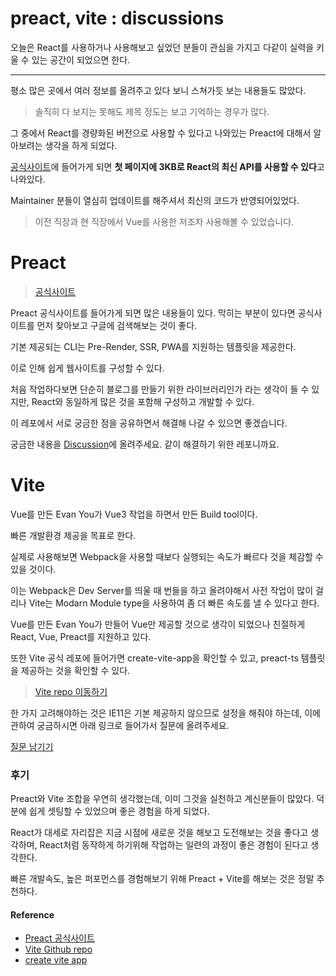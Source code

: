 # preact, vite : discussions

오늘은 React를 사용하거나 사용해보고 싶었던 분들이 관심을 가지고 다같이 실력을 키울 수 있는 공간이 되었으면 한다.

---

평소 많은 곳에서 여러 정보를 올려주고 있다 보니 스쳐가듯 보는 내용들도 많았다.

> 솔직히 다 보지는 못해도 제목 정도는 보고 기억하는 경우가 많다.

그 중에서 React를 경량화된 버전으로 사용할 수 있다고 나와있는 Preact에 대해서 알아보려는 생각을 하게 되었다.

[공식사이트](https://preactjs.com/)에 들어가게 되면 **첫 페이지에 3KB로 React의 최신 API를 사용할 수 있다**고 나와있다.

Maintainer 분들이 열심히 업데이트를 해주셔서 최신의 코드가 반영되어있었다.

> 이전 직장과 현 직장에서 Vue를 사용한 저조차 사용해볼 수 있었습니다.

# Preact

> [공식사이트](https://preactjs.com/)

Preact 공식사이트를 들어가게 되면 많은 내용들이 있다. 막히는 부분이 있다면 공식사이트를 먼저 찾아보고 구글에 검색해보는 것이 좋다.

기본 제공되는 CLI는 Pre-Render, SSR, PWA를 지원하는 템플릿을 제공한다.

이로 인해 쉽게 웹사이트를 구성할 수 있다. 

처음 작업하다보면 단순히 블로그를 만들기 위한 라이브러리인가 라는 생각이 들 수 있지만, React와 동일하게 많은 것을 포함해 구성하고 개발할 수 있다.

이 레포에서 서로 궁금한 점을 공유하면서 해결해 나갈 수 있으면 좋겠습니다.

궁금한 내용을 [Discussion](https://github.com/SeonHyungJo/preact-vite__discussions/discussions)에 올려주세요. 같이 해결하기 위한 레포니까요.

# Vite

Vue를 만든 Evan You가 Vue3 작업을 하면서 만든 Build tool이다. 

빠른 개발환경 제공을 목표로 한다.

실제로 사용해보면 Webpack을 사용할 때보다 실행되는 속도가 빠르다 것을 체감할 수 있을 것이다.

이는 Webpack은 Dev Server를 띄울 때 번들을 하고 올려야해서 사전 작업이 많이 걸리나 Vite는 Modarn Module type을 사용하여 좀 더 빠른 속도를 낼 수 있다고 한다.

Vue를 만든 Evan You가 만들어 Vue만 제공할 것으로 생각이 되었으나 친절하게 React, Vue, Preact를 지원하고 있다.

또한 Vite 공식 레포에 들어가면 create-vite-app을 확인할 수 있고, preact-ts 템플릿을 제공하는 것을 확인할 수 있다.

> [Vite repo 이동하기](https://github.com/vitejs/vite)

한 가지 고려해야하는 것은 IE11은 기본 제공하지 않으므로 설정을 해줘야 하는데, 이에 관하여 궁금하시면 아래 링크로 들어가서 질문에 올려주세요.

[질문 남기기](https://github.com/SeonHyungJo/preact-vite__discussions/discussions)


### 후기

Preact와 Vite 조합을 우연히 생각했는데, 이미 그것을 실천하고 계신분들이 많았다. 덕분에 쉽게 셋팅할 수 있었으며 좋은 경험을 하게 되었다.

React가 대세로 자리잡은 지금 시점에 새로운 것을 해보고 도전해보는 것을 좋다고 생각하며, React처럼 동작하게 하기위해 작업하는 일련의 과정이 좋은 경험이 된다고 생각한다.

빠른 개발속도, 높은 퍼포먼스를 경험해보기 위해 Preact + Vite를 해보는 것은 정말 추천하다.

#### Reference

- [Preact 공식사이트](https://preactjs.com/)
- [Vite Github repo](https://github.com/vitejs/vite)
- [create vite app](https://github.com/vitejs/create-vite-app)